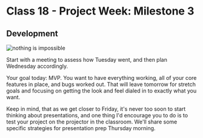 # Class 18 -  Project Week: Milestone 3
## Development

![nothing is impossible](https://m.popkey.co/6b8a7f/zabd7.gif)

Start with a meeting to assess how Tuesday went, and then plan Wednesday accordingly.

Your goal today: MVP. You want to have everything working, all of your core features in place, and bugs worked out. That will leave tomorrow for stretch goals and focusing on getting the look and feel dialed in to exactly what you want.

Keep in mind, that as we get closer to Friday, it's never too soon to start thinking about presentations, and one thing I'd encourage you to do is to test your project on the projector in the classroom. We'll share some specific strategies for presentation prep Thursday morning.
